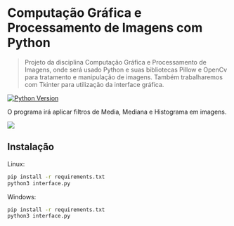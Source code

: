 # Computação Gráfica e Processamento de Imagens com Python
> Projeto da disciplina Computação Gráfica e Processamento de Imagens, onde será usado Python e suas bibliotecas Pillow e OpenCv para tratamento e manipulação de imagens. Também trabalharemos com Tkinter para utilização da interface gráfica.

[![Python Version][python-image]][python-url]

O programa irá aplicar filtros de Media, Mediana e Histograma em imagens.

![](../prog_compgra.png)

## Instalação

Linux:

```sh
pip install -r requirements.txt
python3 interface.py
```

Windows:

```sh
pip install -r requirements.txt
python3 interface.py
```

[python-image]: https://img.shields.io/npm/v/datadog-metrics.svg?style=flat-square
[python-url]: https://www.python.org/downloads/release/python-360/

